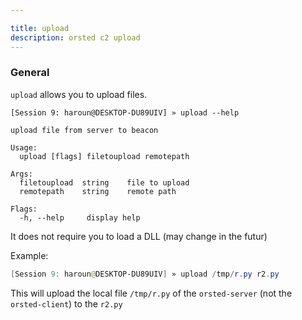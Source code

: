```yaml
---

title: upload
description: orsted c2 upload
---
```


### General

`upload` allows you to upload files.

```
[Session 9: haroun@DESKTOP-DU89UIV] » upload --help

upload file from server to beacon

Usage:
  upload [flags] filetoupload remotepath

Args:
  filetoupload  string    file to upload
  remotepath    string    remote path

Flags:
  -h, --help     display help
```

It does not require you to load a DLL (may change in the futur)

Example:

```powershell
[Session 9: haroun@DESKTOP-DU89UIV] » upload /tmp/r.py r2.py
```

This will upload the local file `/tmp/r.py` of the `orsted-server` (not the `orsted-client`) to the `r2.py`
